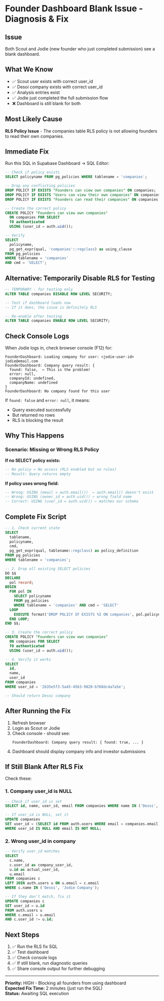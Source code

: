 # Founder Dashboard Blank Issue - Diagnosis & Fix

## Issue

Both Scout and Jodie (new founder who just completed submission) see a blank dashboard.

## What We Know

- ✅ Scout user exists with correct user_id
- ✅ Desoi company exists with correct user_id
- ✅ Analysis entries exist
- ✅ Jodie just completed the full submission flow
- ❌ Dashboard is still blank for both

## Most Likely Cause

**RLS Policy Issue** - The companies table RLS policy is not allowing founders to read their own companies.

## Immediate Fix

Run this SQL in Supabase Dashboard → SQL Editor:

```sql
-- Check if policy exists
SELECT policyname FROM pg_policies WHERE tablename = 'companies';

-- Drop any conflicting policies
DROP POLICY IF EXISTS "Founders can view own companies" ON companies;
DROP POLICY IF EXISTS "Users can view their own companies" ON companies;
DROP POLICY IF EXISTS "Founders can read their companies" ON companies;

-- Create the correct policy
CREATE POLICY "Founders can view own companies"
  ON companies FOR SELECT
  TO authenticated
  USING (user_id = auth.uid());

-- Verify
SELECT 
  policyname,
  pg_get_expr(qual, 'companies'::regclass) as using_clause
FROM pg_policies 
WHERE tablename = 'companies'
AND cmd = 'SELECT';
```

## Alternative: Temporarily Disable RLS for Testing

```sql
-- TEMPORARY - for testing only
ALTER TABLE companies DISABLE ROW LEVEL SECURITY;

-- Test if dashboard loads now
-- If it does, the issue is definitely RLS

-- Re-enable after testing
ALTER TABLE companies ENABLE ROW LEVEL SECURITY;
```

## Check Console Logs

When Jodie logs in, check browser console (F12) for:

```
FounderDashboard: Loading company for user: <jodie-user-id> jodie@email.com
FounderDashboard: Company query result: { 
  found: false,  ← This is the problem!
  error: null,
  companyId: undefined,
  companyName: undefined
}
FounderDashboard: No company found for this user
```

If `found: false` and `error: null`, it means:
- Query executed successfully
- But returned no rows
- RLS is blocking the result

## Why This Happens

### Scenario: Missing or Wrong RLS Policy

**If no SELECT policy exists:**
```sql
-- No policy = No access (RLS enabled but no rules)
-- Result: Query returns empty
```

**If policy uses wrong field:**
```sql
-- Wrong: USING (email = auth.email())  ← auth.email() doesn't exist
-- Wrong: USING (owner_id = auth.uid()) ← wrong field name
-- Correct: USING (user_id = auth.uid()) ← matches our schema
```

## Complete Fix Script

```sql
-- 1. Check current state
SELECT 
  tablename,
  policyname,
  cmd,
  pg_get_expr(qual, tablename::regclass) as policy_definition
FROM pg_policies 
WHERE tablename = 'companies';

-- 2. Drop all existing SELECT policies
DO $$
DECLARE
  pol record;
BEGIN
  FOR pol IN 
    SELECT policyname 
    FROM pg_policies 
    WHERE tablename = 'companies' AND cmd = 'SELECT'
  LOOP
    EXECUTE format('DROP POLICY IF EXISTS %I ON companies', pol.policyname);
  END LOOP;
END $$;

-- 3. Create the correct policy
CREATE POLICY "Founders can view own companies"
  ON companies FOR SELECT
  TO authenticated
  USING (user_id = auth.uid());

-- 4. Verify it works
SELECT 
  id,
  name,
  user_id
FROM companies
WHERE user_id = '2b35e5f3-5a45-4563-9820-b768dc4a7a5e';

-- Should return Desoi company
```

## After Running the Fix

1. Refresh browser
2. Login as Scout or Jodie
3. Check console - should see:
   ```
   FounderDashboard: Company query result: { found: true, ... }
   ```
4. Dashboard should display company info and investor submissions

## If Still Blank After RLS Fix

Check these:

### 1. Company user_id is NULL

```sql
-- Check if user_id is set
SELECT id, name, user_id, email FROM companies WHERE name IN ('Desoi', 'Jodie Company');

-- If user_id is NULL, set it
UPDATE companies 
SET user_id = (SELECT id FROM auth.users WHERE email = companies.email)
WHERE user_id IS NULL AND email IS NOT NULL;
```

### 2. Wrong user_id in company

```sql
-- Verify user_id matches
SELECT 
  c.name,
  c.user_id as company_user_id,
  u.id as actual_user_id,
  u.email
FROM companies c
LEFT JOIN auth.users u ON u.email = c.email
WHERE c.name IN ('Desoi', 'Jodie Company');

-- If they don't match, fix it
UPDATE companies c
SET user_id = u.id
FROM auth.users u
WHERE c.email = u.email
AND c.user_id != u.id;
```

## Next Steps

1. ✅ Run the RLS fix SQL
2. ✅ Test dashboard
3. ✅ Check console logs
4. ✅ If still blank, run diagnostic queries
5. ✅ Share console output for further debugging

---

**Priority:** HIGH - Blocking all founders from using dashboard  
**Expected Fix Time:** 2 minutes (just run the SQL)  
**Status:** Awaiting SQL execution





